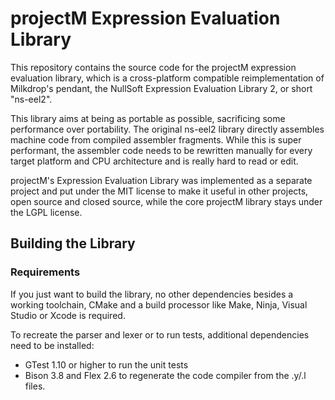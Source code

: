 projectM Expression Evaluation Library
======================================

This repository contains the source code for the projectM expression evaluation library, which is a cross-platform
compatible reimplementation of Milkdrop's pendant, the NullSoft Expression Evaluation Library 2, or short "ns-eel2".

This library aims at being as portable as possible, sacrificing some performance over portability. The original ns-eel2
library directly assembles machine code from compiled assembler fragments. While this is super performant, the assembler
code needs to be rewritten manually for every target platform and CPU architecture and is really hard to read or edit.

projectM's Expression Evaluation Library was implemented as a separate project and put under the MIT license to make it
useful in other projects, open source and closed source, while the core projectM library stays under the LGPL license.

## Building the Library

### Requirements

If you just want to build the library, no other dependencies besides a working toolchain, CMake and a build processor
like Make, Ninja, Visual Studio or Xcode is required.

To recreate the parser and lexer or to run tests, additional dependencies need to be installed:

- GTest 1.10 or higher to run the unit tests
- Bison 3.8 and Flex 2.6 to regenerate the code compiler from the .y/.l files.